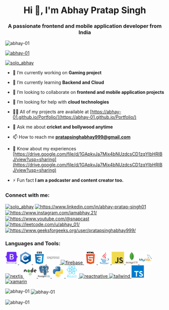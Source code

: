 <h1 align="center">Hi 👋, I'm Abhay Pratap Singh</h1>
<h3 align="center">A passionate frontend and mobile application developer from India</h3>

<p align="left"> <img src="https://komarev.com/ghpvc/?username=abhay-01&label=Profile%20views&color=0e75b6&style=flat" alt="abhay-01" /> </p>

<p align="left"> <a href="https://github.com/ryo-ma/github-profile-trophy"><img src="https://github-profile-trophy.vercel.app/?username=abhay-01" alt="abhay-01" /></a> </p>

<p align="left"> <a href="https://twitter.com/solo_abhay" target="blank"><img src="https://img.shields.io/twitter/follow/solo_abhay?logo=twitter&style=for-the-badge" alt="solo_abhay" /></a> </p>

- 🔭 I’m currently working on **Gaming project**

- 🌱 I’m currently learning **Backend and Cloud**

- 👯 I’m looking to collaborate on **frontend and mobile application projects**

- 🤝 I’m looking for help with **cloud technologies**

- 👨‍💻 All of my projects are available at [https://abhay-01.github.io/Portfolio/](https://abhay-01.github.io/Portfolio/)

- 💬 Ask me about **cricket and bollywood anytime**

- 📫 How to reach me **pratapsinghabhay999@gmail.com**

- 📄 Know about my experiences [https://drive.google.com/file/d/1GApkvJa7Mjx4bNUzdcsCD1zqYIbHRIBJ/view?usp=sharing](https://drive.google.com/file/d/1GApkvJa7Mjx4bNUzdcsCD1zqYIbHRIBJ/view?usp=sharing)

- ⚡ Fun fact **I am a podcaster and content creator too.**

<h3 align="left">Connect with me:</h3>
<p align="left">
<a href="https://twitter.com/solo_abhay" target="blank"><img align="center" src="https://raw.githubusercontent.com/rahuldkjain/github-profile-readme-generator/master/src/images/icons/Social/twitter.svg" alt="solo_abhay" height="30" width="40" /></a>
<a href="https://linkedin.com/in/https://www.linkedin.com/in/abhay-pratap-singh01" target="blank"><img align="center" src="https://raw.githubusercontent.com/rahuldkjain/github-profile-readme-generator/master/src/images/icons/Social/linked-in-alt.svg" alt="https://www.linkedin.com/in/abhay-pratap-singh01" height="30" width="40" /></a>
<a href="https://instagram.com/https://www.instagram.com/iamabhay.21/" target="blank"><img align="center" src="https://raw.githubusercontent.com/rahuldkjain/github-profile-readme-generator/master/src/images/icons/Social/instagram.svg" alt="https://www.instagram.com/iamabhay.21/" height="30" width="40" /></a>
<a href="https://www.youtube.com/c/https://www.youtube.com/@snapcast" target="blank"><img align="center" src="https://raw.githubusercontent.com/rahuldkjain/github-profile-readme-generator/master/src/images/icons/Social/youtube.svg" alt="https://www.youtube.com/@snapcast" height="30" width="40" /></a>
<a href="https://www.leetcode.com/https://leetcode.com/u/abhay_01/" target="blank"><img align="center" src="https://raw.githubusercontent.com/rahuldkjain/github-profile-readme-generator/master/src/images/icons/Social/leet-code.svg" alt="https://leetcode.com/u/abhay_01/" height="30" width="40" /></a>
<a href="https://auth.geeksforgeeks.org/user/https://www.geeksforgeeks.org/user/pratapsinghabhay999/" target="blank"><img align="center" src="https://raw.githubusercontent.com/rahuldkjain/github-profile-readme-generator/master/src/images/icons/Social/geeks-for-geeks.svg" alt="https://www.geeksforgeeks.org/user/pratapsinghabhay999/" height="30" width="40" /></a>
</p>

<h3 align="left">Languages and Tools:</h3>
<p align="left"> <a href="https://getbootstrap.com" target="_blank" rel="noreferrer"> <img src="https://raw.githubusercontent.com/devicons/devicon/master/icons/bootstrap/bootstrap-plain-wordmark.svg" alt="bootstrap" width="40" height="40"/> </a> <a href="https://www.cprogramming.com/" target="_blank" rel="noreferrer"> <img src="https://raw.githubusercontent.com/devicons/devicon/master/icons/c/c-original.svg" alt="c" width="40" height="40"/> </a> <a href="https://www.w3schools.com/css/" target="_blank" rel="noreferrer"> <img src="https://raw.githubusercontent.com/devicons/devicon/master/icons/css3/css3-original-wordmark.svg" alt="css3" width="40" height="40"/> </a> <a href="https://expressjs.com" target="_blank" rel="noreferrer"> <img src="https://raw.githubusercontent.com/devicons/devicon/master/icons/express/express-original-wordmark.svg" alt="express" width="40" height="40"/> </a> <a href="https://firebase.google.com/" target="_blank" rel="noreferrer"> <img src="https://www.vectorlogo.zone/logos/firebase/firebase-icon.svg" alt="firebase" width="40" height="40"/> </a> <a href="https://www.w3.org/html/" target="_blank" rel="noreferrer"> <img src="https://raw.githubusercontent.com/devicons/devicon/master/icons/html5/html5-original-wordmark.svg" alt="html5" width="40" height="40"/> </a> <a href="https://www.java.com" target="_blank" rel="noreferrer"> <img src="https://raw.githubusercontent.com/devicons/devicon/master/icons/java/java-original.svg" alt="java" width="40" height="40"/> </a> <a href="https://developer.mozilla.org/en-US/docs/Web/JavaScript" target="_blank" rel="noreferrer"> <img src="https://raw.githubusercontent.com/devicons/devicon/master/icons/javascript/javascript-original.svg" alt="javascript" width="40" height="40"/> </a> <a href="https://www.mongodb.com/" target="_blank" rel="noreferrer"> <img src="https://raw.githubusercontent.com/devicons/devicon/master/icons/mongodb/mongodb-original-wordmark.svg" alt="mongodb" width="40" height="40"/> </a> <a href="https://www.mysql.com/" target="_blank" rel="noreferrer"> <img src="https://raw.githubusercontent.com/devicons/devicon/master/icons/mysql/mysql-original-wordmark.svg" alt="mysql" width="40" height="40"/> </a> <a href="https://nextjs.org/" target="_blank" rel="noreferrer"> <img src="https://cdn.worldvectorlogo.com/logos/nextjs-2.svg" alt="nextjs" width="40" height="40"/> </a> <a href="https://nodejs.org" target="_blank" rel="noreferrer"> <img src="https://raw.githubusercontent.com/devicons/devicon/master/icons/nodejs/nodejs-original-wordmark.svg" alt="nodejs" width="40" height="40"/> </a> <a href="https://www.postgresql.org" target="_blank" rel="noreferrer"> <img src="https://raw.githubusercontent.com/devicons/devicon/master/icons/postgresql/postgresql-original-wordmark.svg" alt="postgresql" width="40" height="40"/> </a> <a href="https://www.python.org" target="_blank" rel="noreferrer"> <img src="https://raw.githubusercontent.com/devicons/devicon/master/icons/python/python-original.svg" alt="python" width="40" height="40"/> </a> <a href="https://reactjs.org/" target="_blank" rel="noreferrer"> <img src="https://raw.githubusercontent.com/devicons/devicon/master/icons/react/react-original-wordmark.svg" alt="react" width="40" height="40"/> </a> <a href="https://reactnative.dev/" target="_blank" rel="noreferrer"> <img src="https://reactnative.dev/img/header_logo.svg" alt="reactnative" width="40" height="40"/> </a> <a href="https://tailwindcss.com/" target="_blank" rel="noreferrer"> <img src="https://www.vectorlogo.zone/logos/tailwindcss/tailwindcss-icon.svg" alt="tailwind" width="40" height="40"/> </a> <a href="https://www.typescriptlang.org/" target="_blank" rel="noreferrer"> <img src="https://raw.githubusercontent.com/devicons/devicon/master/icons/typescript/typescript-original.svg" alt="typescript" width="40" height="40"/> </a> <a href="https://dotnet.microsoft.com/apps/xamarin" target="_blank" rel="noreferrer"> <img src="https://raw.githubusercontent.com/detain/svg-logos/780f25886640cef088af994181646db2f6b1a3f8/svg/xamarin.svg" alt="xamarin" width="40" height="40"/> </a> </p>

<p><img align="left" src="https://github-readme-stats.vercel.app/api/top-langs?username=abhay-01&show_icons=true&locale=en&layout=compact" alt="abhay-01" /></p>

<p>&nbsp;<img align="center" src="https://github-readme-stats.vercel.app/api?username=abhay-01&show_icons=true&locale=en" alt="abhay-01" /></p>

<p><img align="center" src="https://github-readme-streak-stats.herokuapp.com/?user=abhay-01&" alt="abhay-01" /></p>
